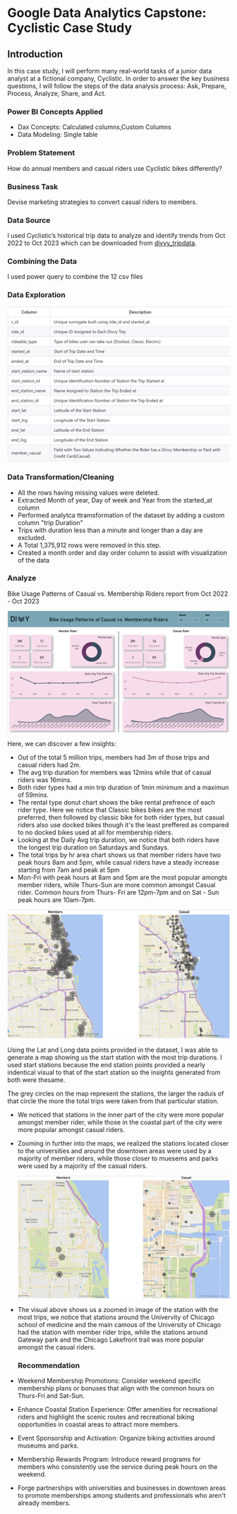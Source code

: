 # Google Data Analytics Capstone: Cyclistic Case Study



## Introduction

In this case study, I will perform many real-world tasks of a junior data analyst at a fictional company, Cyclistic. In order to answer the key business questions, I will follow the steps of the data analysis process: Ask, Prepare, Process, Analyze, Share, and Act.


### Power BI Concepts Applied

- Dax Concepts: Calculated columns,Custom Columns
- Data Modeling: Single table


### Problem Statement

How do annual members and casual riders use Cyclistic bikes differently?

### Business Task

Devise marketing strategies to convert casual riders to members.

### Data Source

I used Cyclistic’s historical trip data to analyze and identify trends from Oct 2022 to Oct 2023 which can be downloaded from [divvy_tripdata](https://divvy-tripdata.s3.amazonaws.com/index.html). 


### Combining the Data

I used power query to combine the 12 csv files


### Data Exploration

![](Data_explore.png)


### Data Transformation/Cleaning

- All the rows having missing values were deleted.
- Extracted Month of year, Day of week and Year from the started_at column 
- Performed analytca ttramsformation of the dataset by adding a custom column "trip Duration"
- Trips with duration less than a minute and longer than a day are excluded.
- A Total 1,375,912 rows were removed in this step.
- Created a month order and day order column to assist with visualization of the data

  
### Analyze

Bike Usage Patterns of Casual vs. Membership Riders report from Oct 2022 - Oct 2023 

![](Divvy_bikeshare_report.png)

Here, we can discover a few insights:
- Out of the total 5 million trips, members had 3m of those trips and casual riders had 2m.
- The avg trip duration for members was 12mins while that of casual riders was 16mins.
- Both rider types had a min trip duration of 1min minimum and a maximun of 59mins.
- The rental type donut chart shows the bike rental prefrence of each rider type. Here we notice that Classic bikes bikes are the most preferred, then followed by classic bike for both rider types, but casual 
  riders also use docked bikes though it's the least preffered as compared to no docked bikes used at all for membership riders.
- Looking at the Daily Avg trip duration, we notice that both riders have the longest trip duration on Saturdays and Sundays.
- The total trips by hr area chart shows us that member riders have two peak hours 8am and 5pm, while casual riders have a steady increase starting from 7am and peak at 5pm
- Mon-Fri with peak hours at 8am and 5pm are the most popular amongts member riders, while Thurs-Sun are more common amongst Casual rider. Common hours from Thurs- Fri are 12pm-7pm and on Sat - Sun peak hours are 
  10am-7pm.


![](Divvy_bikeshare_map.png)

Using the Lat and Long data points provided in the dataset, I was able to generate a map showing us the start station with the most trip durations.
I used start stations because the end station points provided a nearly indentical visual to that of the start station so the insights generated from both were thesame.

The grey circles on the map represent the stations, the larger the raduis of that circle the more the total trips were taken from that particular station.

- We noticed that stations in the inner part of the city were more popular amongst member rider, while those in the coastal part of the city were more popular amongst casual riders.
- Zooming in further into the maps, we realized the stations located closer to the universities and around the downtown areas were used by a majority of member riders, while those closer to muesems and parks were 
  used by a majority of the casual riders.

  ![](Zoomed_map.png)

- The visual above shows us a zoomed in image of the station with the most trips, we notice that stations around the Univervity of Chicago school of medicine and the main camous of the University of Chicago had 
  the station with member rider trips, while the stations around Gateway park and the Chicago Lakefront trail was more popular amongst the casual riders.


  ### Recommendation

- Weekend Membership Promotions: Consider weekend specific membership plans or bonuses that align with the common hours on Thurs-Fri and Sat-Sun.
- Enhance Coastal Station Experience: Offer amenities for recreational riders and highlight the scenic routes and recreational biking opportunities in coastal areas to attract more 
  members.
- Event Sponsorship and Activation: Organize biking activities around museums and parks.
- Membership Rewards Program: Introduce reward programs for members who consistently use the service during peak hours on the weekend.
- Forge partnerships with universities and businesses in downtown areas to promote memberships among students and professionals who aren't already members.
  

  







  
 
